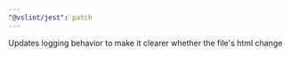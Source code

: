 ```yaml
---
"@vslint/jest": patch
---
```


Updates logging behavior to make it clearer whether the file's html change
